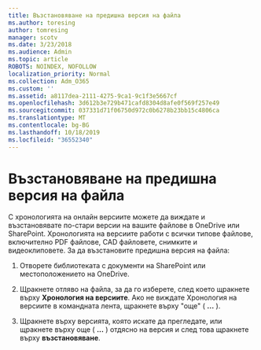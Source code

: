 ```yaml
---
title: Възстановяване на предишна версия на файла
ms.author: toresing
author: tomresing
manager: scotv
ms.date: 3/23/2018
ms.audience: Admin
ms.topic: article
ROBOTS: NOINDEX, NOFOLLOW
localization_priority: Normal
ms.collection: Adm_O365
ms.custom: ''
ms.assetid: a8117dea-2111-4275-9ca1-9c1f3e5667cf
ms.openlocfilehash: 3d612b3e729b471cafd8304d8afe0f569f257e49
ms.sourcegitcommit: 037331d71f06750d972c0b6278b23bb15c4806ca
ms.translationtype: MT
ms.contentlocale: bg-BG
ms.lasthandoff: 10/18/2019
ms.locfileid: "36552340"
---
```

# <a name="restore-a-previous-file-version"></a>Възстановяване на предишна версия на файла

С хронологията на онлайн версиите можете да виждате и възстановявате по-стари версии на вашите файлове в OneDrive или SharePoint. Хронологията на версиите работи с всички типове файлове, включително PDF файлове, CAD файловете, снимките и видеоклиповете. За да възстановите предишна версия на файла:
  
1. Отворете библиотеката с документи на SharePoint или местоположението на OneDrive.
    
2. Щракнете отляво на файла, за да го изберете, след което щракнете върху **Хронология на версиите**. Ако не виждате Хронология на версиите в командната лента, щракнете върху "още" ( **...** ). 
    
3. Щракнете върху версията, която искате да прегледате, или щракнете върху още ( **...** ) отдясно на версия и след това щракнете върху **възстановяване**.
    

